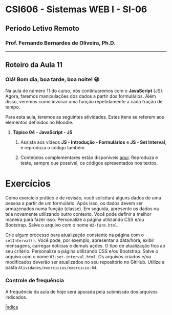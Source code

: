 # CSI606 - Sistemas WEB I - SI-06
## Período Letivo Remoto
### Prof. Fernando Bernardes de Oliveira, Ph.D.

---

## Roteiro da Aula 11

### Olá! Bom dia, boa tarde, boa noite! :smiley: 

Na aula de número 11 do curso, nós continuaremos com o **JavaScript** (JS). Agora, faremos manipulações dos dados a partir dos formulários. Além disso, veremos como invocar uma função repetidamente a cada fração de tempo.

Para esta aula, teremos as seguintes atividades. Estes itens se referem aos elementos definidos no Moodle.

1.  **Tópico 04 - JavaScript - JS**

    1.  Assista aos vídeos **JS - Introdução - Formulários** e **JS - Set Interval**, e reproduza o código também. 

    2.  Conteúdos complementares estão disponíveis [aqui](../../Lectures/javascript.md). Reproduza e teste, sempre que possível, os códigos apresentados nos textos.

# Exercícios

Como exercício prático e de revisão, você solicitará alguns dados de uma pessoa a partir de um formulário. Após isso, os dados devem ser armazenados numa função (classe). Em seguida, apresente os dados na tela novamente utilizando outro contexto. Você pode definir a melhor maneira para fazer isso. Personalize a página utilizando CSS e/ou Bootstrap. Salve o arquivo com o nome `02-form.html`.

Crie algum processo para atualização constante na página com o `setInterval()`. Você pode, por exemplo, apresentar a data/hora, exibir mensagens, carregar notícias e demais ações. O tipo de atualização fica ao seu critério. Personalize a página utilizando CSS e/ou Bootstrap. Salve o arquivo com o nome `03-set-interval.html`. Os arquivos criados e/ou modificados deverão ser atualizados no seu repositório no GitHub. Utilize a pasta `Atividades/exercicios/exercicio-04`.

### Controle de frequência

A frequência da aula de hoje será apurada pela submissão dos arquivos indicados.  

[Índice](../README.md#índice)